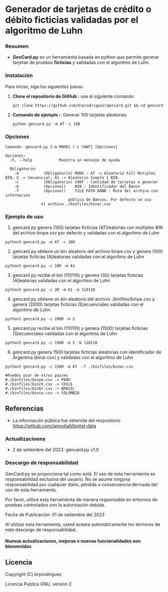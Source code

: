# Generador de tarjetas de crédito o débito ficticias validadas por el algoritmo de Luhn

### Resumen 

- **GenCard.py** es un herramienta basada en python que permite generar tarjetas de pruebas 
**ficticias** y validadas con el algoritmo de Luhn.


### Instalación

Para iniciar, siga los siguientes pasos:

1. **Clone el repositorio de GitHub :** use el siguiente comando:
   ```
   git clone https://github.com/brprodriguez/gencard.git && cd gencard 
   ```
2. **Comando de ejemplo :**: Generar 100 tarjetas aleatorias
   ```
   python gencard.py -m AT -c 100 
	```

### Opciones

```
Comando: gencard.py [-m MODO] [-c CANT] [Opciones]

Opciones:  
  -h, --help            Muestra un mensaje de ayuda 

  Obligatorio:
    -m           (Obligatorio) MODO : AT -> Aleatorio Full Mutiples BIN, S -> Secuencial, A1 -> Aleatorio Simple 1 BIN 
    -c           (Obligatorio) CANT : Cantidad de tarjetas a generar 
    -b           (Opcional)    BIN : Identificador del Banco 
    -f           (Opcional)    FILE PATH BANK : Ruta del archivo con información 
	                        pública de Bancos. Por defecto se usa 
				el archivo ./binfiles/binar.csv
```

### Ejemplo de uso 
1. gencard.py genera (100) tarjetas ficticias (AT)leatorias con multiples BIN del archivo binpe.csv por defecto y validadas con el algoritmo de Luhn 
```
python3 gencard.py -m AT -c 100 
```
2. gencard.py obtiene un bin aleatorio del archivo binpe.csv y genera (100) tarjetas ficticias (A)leatorias validadas con el algoritmo de Luhn
```
python3 gencard.py -c 100 -m A1 
```
3. gencard.py recibe el bin (110110) y genera (30) tarjetas ficticias (A)leatorias validadas con el algoritmo de Luhn
```
python3 gencard.py -c 30 -m A1 -b 110110 
```
4. gencard.py obtiene un bin aleatorio del archivo ./binfiles/binpe.csv y genera (2000) tarjetas ficticias (S)ecuenciales validadas con el algoritmo de Luhn 
```
python3 gencard.py -c 2000 -m S 
```
5. gencard.py recibe el bin (110110) y genera (1500) tarjetas ficticias (S)ecuenciales validadas con el algoritmo de Luhn 
```
python3 gencard.py -c 1500 -m S -b 110110 
```
6. gencard.py genera 1500 tarjetas ficticias aleatorias con identificador de Argentina (binar.csv) y validadas con el algoritmo de Luhn
```
python3 gencard.py -c 1500 -m AT  -f ./binfiles/binar.csv

#Puedes usar de otros paises 
#./binfiles/binpe.csv -> PERU
#./binfiles/binch.csv -> CHILE
#./binfiles/binbr.csv -> BRASIL
#./binfiles/binco.csv -> COLOMBIA 

```
Referencias
---------------
- La información pública fue obtenida del respositorio https://github.com/iannuttall/binlist-data 

### Actualizacioens 

* 2 de setiembre del 2023: gencard.py v1.0

### Descargo de responsabilidad

GenCard.py se proporciona tal como está. El uso de esta herramienta es responsabilidad exclusiva del usuario. No se asume ninguna responsabilidad por cualquier daño, pérdida o consecuencia derivada del uso de esta herramienta.

Por favor, utilice esta herramienta de manera responsable en entornos de pruebas controlados con la autorización debida.

Fecha de Publicación: 01 de setiembre del 2023

Al utilizar esta herramienta, usted acepta automáticamente los términos de este descargo de responsabilidad.


#### Nuevas actualizaciones, mejoras o nuevas funcionalidades son bienvenidas

Licencia
---------------
Copyright (C) brprodriguez 

Licencia Publica GNU, version 2
